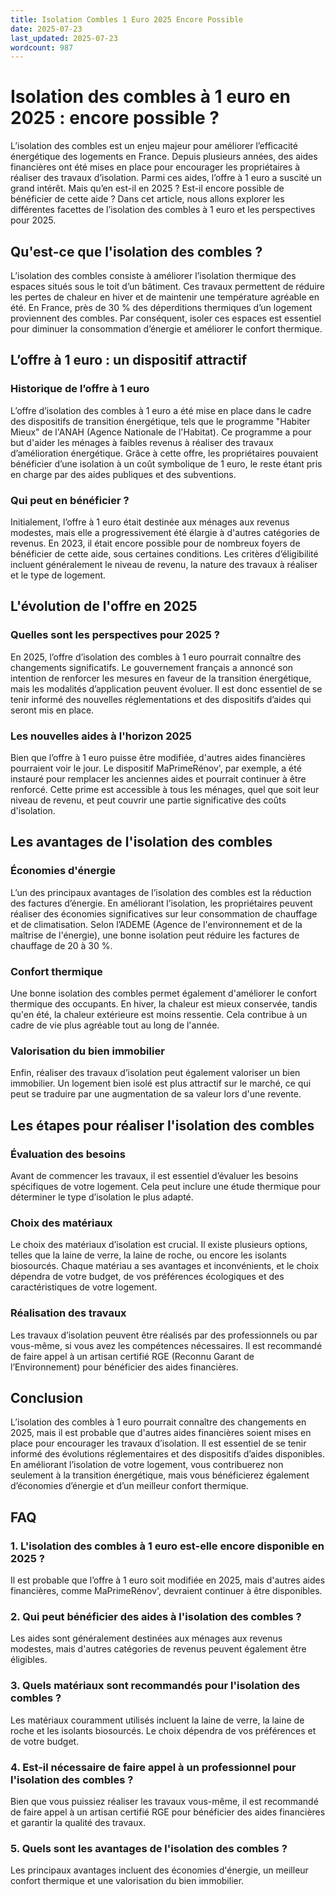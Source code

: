 ```yaml
---
title: Isolation Combles 1 Euro 2025 Encore Possible
date: 2025-07-23
last_updated: 2025-07-23
wordcount: 987
---
```


# Isolation des combles à 1 euro en 2025 : encore possible ?

L’isolation des combles est un enjeu majeur pour améliorer l’efficacité énergétique des logements en France. Depuis plusieurs années, des aides financières ont été mises en place pour encourager les propriétaires à réaliser des travaux d’isolation. Parmi ces aides, l’offre à 1 euro a suscité un grand intérêt. Mais qu’en est-il en 2025 ? Est-il encore possible de bénéficier de cette aide ? Dans cet article, nous allons explorer les différentes facettes de l’isolation des combles à 1 euro et les perspectives pour 2025.

## Qu'est-ce que l'isolation des combles ?

L’isolation des combles consiste à améliorer l’isolation thermique des espaces situés sous le toit d’un bâtiment. Ces travaux permettent de réduire les pertes de chaleur en hiver et de maintenir une température agréable en été. En France, près de 30 % des déperditions thermiques d’un logement proviennent des combles. Par conséquent, isoler ces espaces est essentiel pour diminuer la consommation d’énergie et améliorer le confort thermique.

## L’offre à 1 euro : un dispositif attractif

### Historique de l’offre à 1 euro

L’offre d’isolation des combles à 1 euro a été mise en place dans le cadre des dispositifs de transition énergétique, tels que le programme "Habiter Mieux" de l'ANAH (Agence Nationale de l'Habitat). Ce programme a pour but d'aider les ménages à faibles revenus à réaliser des travaux d’amélioration énergétique. Grâce à cette offre, les propriétaires pouvaient bénéficier d’une isolation à un coût symbolique de 1 euro, le reste étant pris en charge par des aides publiques et des subventions.

### Qui peut en bénéficier ?

Initialement, l’offre à 1 euro était destinée aux ménages aux revenus modestes, mais elle a progressivement été élargie à d'autres catégories de revenus. En 2023, il était encore possible pour de nombreux foyers de bénéficier de cette aide, sous certaines conditions. Les critères d’éligibilité incluent généralement le niveau de revenu, la nature des travaux à réaliser et le type de logement.

## L'évolution de l'offre en 2025

### Quelles sont les perspectives pour 2025 ?

En 2025, l’offre d’isolation des combles à 1 euro pourrait connaître des changements significatifs. Le gouvernement français a annoncé son intention de renforcer les mesures en faveur de la transition énergétique, mais les modalités d’application peuvent évoluer. Il est donc essentiel de se tenir informé des nouvelles réglementations et des dispositifs d’aides qui seront mis en place.

### Les nouvelles aides à l'horizon 2025

Bien que l’offre à 1 euro puisse être modifiée, d'autres aides financières pourraient voir le jour. Le dispositif MaPrimeRénov', par exemple, a été instauré pour remplacer les anciennes aides et pourrait continuer à être renforcé. Cette prime est accessible à tous les ménages, quel que soit leur niveau de revenu, et peut couvrir une partie significative des coûts d'isolation.

## Les avantages de l'isolation des combles

### Économies d'énergie

L’un des principaux avantages de l’isolation des combles est la réduction des factures d’énergie. En améliorant l’isolation, les propriétaires peuvent réaliser des économies significatives sur leur consommation de chauffage et de climatisation. Selon l’ADEME (Agence de l'environnement et de la maîtrise de l'énergie), une bonne isolation peut réduire les factures de chauffage de 20 à 30 %.

### Confort thermique

Une bonne isolation des combles permet également d'améliorer le confort thermique des occupants. En hiver, la chaleur est mieux conservée, tandis qu'en été, la chaleur extérieure est moins ressentie. Cela contribue à un cadre de vie plus agréable tout au long de l'année.

### Valorisation du bien immobilier

Enfin, réaliser des travaux d’isolation peut également valoriser un bien immobilier. Un logement bien isolé est plus attractif sur le marché, ce qui peut se traduire par une augmentation de sa valeur lors d'une revente.

## Les étapes pour réaliser l'isolation des combles

### Évaluation des besoins

Avant de commencer les travaux, il est essentiel d’évaluer les besoins spécifiques de votre logement. Cela peut inclure une étude thermique pour déterminer le type d’isolation le plus adapté.

### Choix des matériaux

Le choix des matériaux d’isolation est crucial. Il existe plusieurs options, telles que la laine de verre, la laine de roche, ou encore les isolants biosourcés. Chaque matériau a ses avantages et inconvénients, et le choix dépendra de votre budget, de vos préférences écologiques et des caractéristiques de votre logement.

### Réalisation des travaux

Les travaux d’isolation peuvent être réalisés par des professionnels ou par vous-même, si vous avez les compétences nécessaires. Il est recommandé de faire appel à un artisan certifié RGE (Reconnu Garant de l’Environnement) pour bénéficier des aides financières.

## Conclusion

L’isolation des combles à 1 euro pourrait connaître des changements en 2025, mais il est probable que d'autres aides financières soient mises en place pour encourager les travaux d’isolation. Il est essentiel de se tenir informé des évolutions réglementaires et des dispositifs d’aides disponibles. En améliorant l’isolation de votre logement, vous contribuerez non seulement à la transition énergétique, mais vous bénéficierez également d’économies d’énergie et d’un meilleur confort thermique.

## FAQ

### 1. L'isolation des combles à 1 euro est-elle encore disponible en 2025 ?

Il est probable que l’offre à 1 euro soit modifiée en 2025, mais d'autres aides financières, comme MaPrimeRénov', devraient continuer à être disponibles.

### 2. Qui peut bénéficier des aides à l'isolation des combles ?

Les aides sont généralement destinées aux ménages aux revenus modestes, mais d'autres catégories de revenus peuvent également être éligibles.

### 3. Quels matériaux sont recommandés pour l'isolation des combles ?

Les matériaux couramment utilisés incluent la laine de verre, la laine de roche et les isolants biosourcés. Le choix dépendra de vos préférences et de votre budget.

### 4. Est-il nécessaire de faire appel à un professionnel pour l'isolation des combles ?

Bien que vous puissiez réaliser les travaux vous-même, il est recommandé de faire appel à un artisan certifié RGE pour bénéficier des aides financières et garantir la qualité des travaux.

### 5. Quels sont les avantages de l'isolation des combles ?

Les principaux avantages incluent des économies d'énergie, un meilleur confort thermique et une valorisation du bien immobilier.